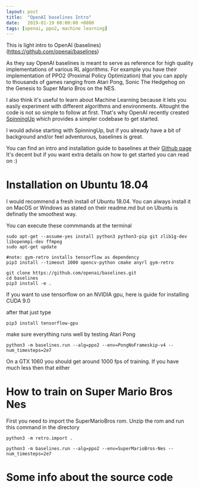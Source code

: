 ```yaml
---
layout: post
title:  "OpenAI baselines Intro"
date:   2019-01-19 00:00:00 +0800
tags: [openai, ppo2, machine learning]
---
```


This is light intro to OpenAI (baselines)(https://github.com/openai/baselines)


As they say OpenAI baselines is meant to serve as reference for high quality implementations of various RL algorithms.
For example you have their implementation of PPO2 (Proximal Policy Optimization) that you can apply to thousands of games ranging from Atari Pong, Sonic The Hedgehog on the Genesis to Super Mario Bros on the NES.

I also think it's useful to learn about Machine Learning because it lets you easily experiment with different algorithms and environments. Altought the code is not so simple to follow at first.
That's why OpenAI recently created [SpinningUp](https://spinningup.openai.com/en/latest/) which provides a simpler codebase to get started.

I would advise starting with SpinningUp, but if you already have a bit of background and/or feel adventurous, baselines is great.

You can find an intro and installation guide to baselines at their [Github page](https://github.com/openai/baselines)
It's decent but if you want extra details on how to get started you can read on :)


# Installation on Ubuntu 18.04

I would recommend a fresh install of Ubuntu 18.04. You can always install it on MacOS or Windows as stated on their readme.md but on Ubuntu is definatly the smoothest way.


You can execute these commmands at the terminal
```shell
sudo apt-get --assume-yes install python3 python3-pip git zlib1g-dev libopenmpi-dev ffmpeg
sudo apt-get update

#note: gym-retro installs tensorflow as dependency
pip3 install --timeout 1000 opencv-python cmake anyrl gym-retro

git clone https://github.com/openai/baselines.git
cd baselines
pip3 install -e .
```

If you want to use tensorflow on an NVIDIA gpu, here is guide for installing CUDA 9.0


after that just type
``` shell
pip3 install tensorflow-gpu
```

make sure everything runs well by testing Atari Pong
``` shell
python3 -m baselines.run --alg=ppo2 --env=PongNoFrameskip-v4 --num_timesteps=2e7
```
On a GTX 1060 you should get around 1000 fps of training. If you have much less then that either


# How to train on Super Mario Bros Nes

First you need to import the SuperMarioBros rom.
Unzip the rom and run this command in the directory
```
python3 -m retro.import .
```

```
python3 -m baselines.run --alg=ppo2 --env=SuperMarioBros-Nes --num_timesteps=2e7
```
# Some info about the source code
